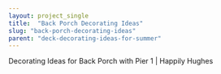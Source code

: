 ```yaml
---
layout: project_single
title:  "Back Porch Decorating Ideas"
slug: "back-porch-decorating-ideas"
parent: "deck-decorating-ideas-for-summer"
---
```

Decorating Ideas for Back Porch with Pier 1 | Happily Hughes